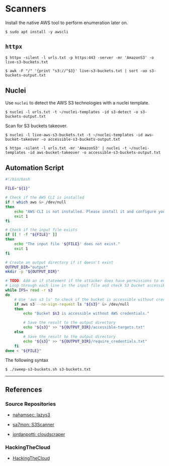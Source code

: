 # Scanners

Install the native AWS tool to perform enumeration later on.

```
$ sudo apt install -y awscli
```

## `httpx`

```
$ httpx -silent -l urls.txt -p https:443 -server -mr 'AmazonS3' -o live-s3-buckets.txt

$ awk -F "/" '{print "s3://"$3}' live-s3-buckets.txt | sort -uo s3-buckets-output.txt
```

## Nuclei

Use `nuclei` to detect the AWS S3 technologies with a nuclei template.

```
$ nuclei -l urls.txt -t ~/nuclei-templates -id s3-detect -o s3-buckets-output.txt
```

Scan for S3 buckets takeover.

```
$ nuclei -l live-aws-s3-buckets.txt -t ~/nuclei-templates -id aws-bucket-takeover -o accessible-s3-buckets-output.txt

$ httpx -silent -l urls.txt -mr 'AmazonS3' | nuclei -t ~/nuclei-templates -id aws-bucket-takeover -o accessible-s3-buckets-output.txt
```

## Automation Script

```bash
#!/bin/bash

FILE="${1}"

# Check if the AWS CLI is installed
if ! which aws &> /dev/null
then
    echo "AWS CLI is not installed. Please install it and configure your credentials."
    exit 1
fi

# Check if the input file exists
if [[ ! -f "${FILE}" ]]
then
    echo "The input file '${FILE}' does not exist."
    exit 1
fi

# Create an output directory if it doesn't exist
OUTPUT_DIR="output"
mkdir -p "${OUTPUT_DIR}"

# TODO: Add an if statement if the attacker does have permissions to enumerate and upload files
# Loop through each line in the input file and check S3 bucket accessibility
while IFS= read -r s3
do
    # Use 'aws s3 ls' to check if the bucket is accessible without credentials
    if aws s3 --no-sign-request ls "${s3}" &> /dev/null
    then
        echo "Bucket $s3 is accessible without AWS credentials."

        # Save the result to the output directory
        echo "${s3}" >> "${OUTPUT_DIR}/accessible-targets.txt"
    else
        # Save the result to the output directory
        echo "${s3}" >> "${OUTPUT_DIR}/require_credentials.txt"
    fi
done < "${FILE}"
```

The following syntax

```
$ ./sweep-s3-buckets.sh s3-buckets.txt
```

---
## References

### Source Repositories

- [nahamsec: lazys3](https://github.com/nahamsec/lazys3)

- [sa7mon: S3Scanner](https://github.com/sa7mon/S3Scanner)

- [jordanpotti: cloudscraper](https://github.com/jordanpotti/cloudscraper)

### HackingTheCloud

- [HackingTheCloud](https://hackingthe.cloud/aws/general-knowledge/aws_organizations_defaults/)
